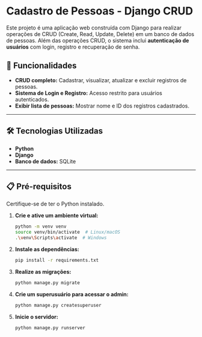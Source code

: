 # Cadastro de Pessoas - Django CRUD

Este projeto é uma aplicação web construída com Django para realizar operações de CRUD (Create, Read, Update, Delete) em um banco de dados de pessoas. Além das operações CRUD, o sistema inclui **autenticação de usuários** com login, registro e recuperação de senha.

## 🚀 Funcionalidades

- **CRUD completo:** Cadastrar, visualizar, atualizar e excluir registros de pessoas.
- **Sistema de Login e Registro:** Acesso restrito para usuários autenticados.
- **Exibir lista de pessoas:** Mostrar nome e ID dos registros cadastrados.

---

## 🛠 Tecnologias Utilizadas

- **Python**
- **Django**
- **Banco de dados:** SQLite

---

## 📋 Pré-requisitos

Certifique-se de ter o Python instalado. 

1. **Crie e ative um ambiente virtual:**
   ```bash
   python -m venv venv
   source venv/bin/activate  # Linux/macOS
   .\venv\Scripts\activate  # Windows

2. **Instale as dependências:**
   ```bash
   pip install -r requirements.txt

3. **Realize as migrações:**
   ```bash
   python manage.py migrate

4. **Crie um superusuário para acessar o admin:**
   ```bash
   python manage.py createsuperuser

5. **Inicie o servidor:**
   ```bash
   python manage.py runserver



